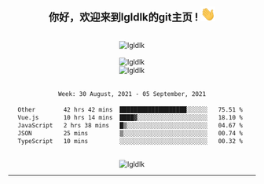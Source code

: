 <div align="center">
<h2> 你好，欢迎来到lgldlk的git主页 ! <img src="https://github.com/lgldlk/lgldlk/blob/main/gifs/Hi.gif" width="30px"></h2>
</div>

<div align="center">
 </br>
 <img src="http://aiitapp.cn:8091/?color=rgba(37,144,118,1)&shadowColor=rgba(12,16,20,1)&fontSize=120&&shadowOffsetX=9&shadowOffsetY=11" height="26px" alt="lgldlk" />
 </br>

   </br>
 <img src="https://github-readme-stats.vercel.app/api?username=lgldlk&show_icons=true&theme=gotham&locale=cn" alt="lgldlk" />
 

</br>

<img  src="http://github-readme-stats.vercel.app/api/top-langs/?username=lgldlk&show_icons=true&theme=gotham&locale=cn&layout=compact" alt="lgldlk"/>  
</br>
</br>

<!--START_SECTION:waka-->
```text
Week: 30 August, 2021 - 05 September, 2021

Other        42 hrs 42 mins  ███████████████████░░░░░░   75.51 % 
Vue.js       10 hrs 14 mins  ████▓░░░░░░░░░░░░░░░░░░░░   18.10 % 
JavaScript   2 hrs 38 mins   █▒░░░░░░░░░░░░░░░░░░░░░░░   04.67 % 
JSON         25 mins         ▒░░░░░░░░░░░░░░░░░░░░░░░░   00.74 % 
TypeScript   10 mins         ░░░░░░░░░░░░░░░░░░░░░░░░░   00.32 % 
```
<!--END_SECTION:waka-->

 </br>
  <img src="https://visitor-badge.glitch.me/badge?page_id=lgldlk" alt="lgldlk" />

---

 

